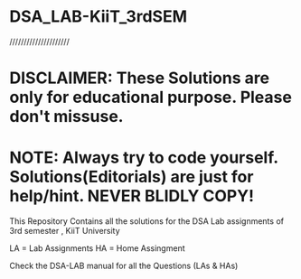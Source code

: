 # DSA_LAB-KiiT_3rdSEM
/////////////////////

# DISCLAIMER: These Solutions are only for educational purpose. Please don't missuse. 
# NOTE: Always try to code yourself. Solutions(Editorials) are just for help/hint. NEVER BLIDLY COPY!

This Repository Contains all the solutions for the DSA Lab assignments of 3rd semester , KiiT University

LA = Lab Assignments
HA = Home Assingment 

Check the DSA-LAB manual for all the Questions (LAs & HAs)

